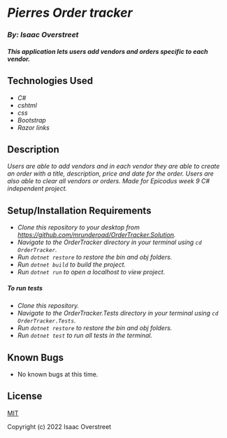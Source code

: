 # _Pierres Order tracker_

### _By: Isaac Overstreet_

#### _This application lets users add vendors and orders specific to each vendor._

## Technologies Used

* _C#_
* _cshtml_
* _css_
* _Bootstrap_
* _Razor links_

## Description

_Users are able to add vendors and in each vendor they are able to create an order with a title, description, price and date for the order. Users are also able to clear all vendors or orders. Made for Epicodus week 9 C# independent project._

## Setup/Installation Requirements

* _Clone this repository to your desktop from https://github.com/mrunderoad/OrderTracker.Solution._
* _Navigate to the OrderTracker directory in your terminal using `cd OrderTracker`._
* _Run `dotnet restore` to restore the bin and obj folders._
* _Run `dotnet build` to build the project._
* _Run `dotnet run` to open a localhost to view project._

##### To run tests

* _Clone this repository._
* _Navigate to the OrderTracker.Tests directory in your terminal using `cd OrderTracker.Tests`._
* _Run `dotnet restore` to restore the bin and obj folders._
* _Run `dotnet test` to run all tests in the terminal._

## Known Bugs

* No known bugs at this time.

## License

[MIT](https://opensource.org/licenses/MIT)

Copyright (c) 2022  Isaac Overstreet
